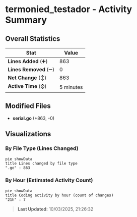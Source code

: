# termonied_testador - Activity Summary 

## Overall Statistics

| Stat                   | Value                                                             |
| ---------------------- | ----------------------------------------------------------------- |
| **Lines Added** (➕)   | 863                                          |
| **Lines Removed** (➖) | 0                                        |
| **Net Change** (↕)    | 863                |
| **Active Time** (⌚)   | 5 minutes |


## Modified Files
- **serial.go** (+863, -0)

## Visualizations

### By File Type (Lines Changed)

```mermaid
pie showData
title Lines changed by file type
".go" : 863
```

### By Hour (Estimated Activity Count)

```mermaid
pie showData
title Coding activity by hour (count of changes)
"21h" : 7
```


> **Last Updated:** 10/03/2025, 21:26:32